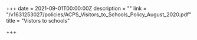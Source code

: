 +++
date = 2021-09-01T00:00:00Z
description = ""
link = "/v1631253027/policies/ACPS_Visitors_to_Schools_Policy_August_2020.pdf"
title = "Vistors to schools"

+++
